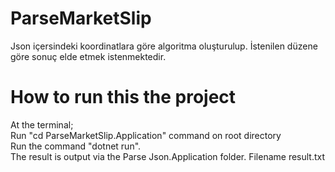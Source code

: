 # ParseMarketSlip
Json içersindeki koordinatlara göre algoritma oluşturulup. İstenilen düzene göre sonuç elde etmek istenmektedir.

# How to run this the project

At the terminal;
<br> Run "cd ParseMarketSlip.Application" command on root directory
<br> Run the command "dotnet run".
<br> The result is output via the Parse Json.Application folder. Filename result.txt
